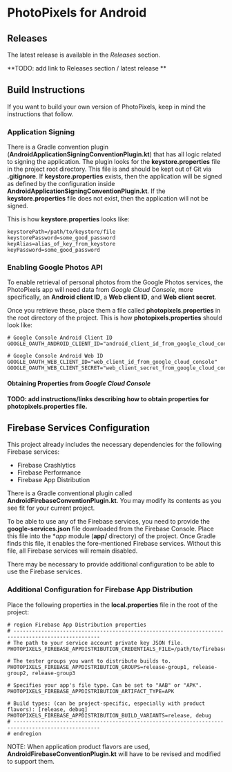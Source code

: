 # PhotoPixels for Android

## Releases
 The latest release is available in the *Releases* section.

 **TODO: add link to Releases section / latest release **

## Build Instructions

If you want to build your own version of PhotoPixels, keep in mind the instructions that follow. 

### Application Signing

There is a Gradle convention plugin (**AndroidApplicationSigningConventionPlugin.kt**) that has all
logic related to signing the application. The plugin looks for the **keystore.properties** file in
the project root directory. This file is and should be kept out of Git via **.gitignore**. If
**keystore.properties** exists, then the application will be signed as defined by the
configuration inside **AndroidApplicationSigningConventionPlugin.kt**. If the 
**keystore.properties** file does not exist, then the application will not be signed.

This is how **keystore.properties** looks like:

```
keystorePath=/path/to/keystore/file
keystorePassword=some_good_password
keyAlias=alias_of_key_from_keystore
keyPassword=some_good_password
```

### Enabling Google Photos API

To enable retrieval of personal photos from the Google Photos services, the PhotoPixels app will
need data from *Google Cloud Console*, more specifically, an **Android client ID**, 
a **Web client ID**, and **Web client secret**. 

Once you retrieve these, place them a file called **photopixels.properties** in the root directory
of the project. This is how **photopixels.properties** should look like:

```
# Google Console Android Client ID
GOOGLE_OAUTH_ANDROID_CLIENT_ID="android_client_id_from_google_cloud_console"

# Google Console Android Web ID
GOOGLE_OAUTH_WEB_CLIENT_ID="web_client_id_from_google_cloud_console"
GOOGLE_OAUTH_WEB_CLIENT_SECRET="web_client_secret_from_google_cloud_console"
```

#### Obtaining Properties from *Google Cloud Console* 

**TODO: add instructions/links describing how to obtain properties for photopixels.properties 
file.**

## Firebase Services Configuration

This project already includes the necessary dependencies for the following Firebase services:
* Firebase Crashlytics
* Firebase Performance
* Firebase App Distribution

There is a Gradle conventional plugin called **AndroidFirebaseConventionPlugin.kt**. You may modify
its contents as you see fit for your current project.

To be able to use any of the Firebase services, you need to provide the **google-services.json**
file downloaded from the Firebase Console. Place this file into the **app* module (**app/**
directory) of the project. Once Gradle finds this file, it enables the fore-mentioned Firebase
services. Without this file, all Firebase services will remain disabled.

There may be necessary to provide additional configuration to be able to use the Firebase services.

### Additional Configuration for Firebase App Distribution

Place the following properties in the **local.properties** file in the root of the project:

```
# region Firebase App Distribution properties
# --------------------------------------------------------------------------------------------------
# The path to your service account private key JSON file.
PHOTOPIXELS_FIREBASE_APPDISTRIBUTION_CREDENTIALS_FILE=/path/to/firebase/app/distribution/credentials/file

# The tester groups you want to distribute builds to.
PHOTOPIXELS_FIREBASE_APPDISTRIBUTION_GROUPS=release-group1, release-group2, release-group3

# Specifies your app's file type. Can be set to "AAB" or "APK".
PHOTOPIXELS_FIREBASE_APPDISTRIBUTION_ARTIFACT_TYPE=APK

# Build types: (can be project-specific, especially with product flavors): [release, debug]
PHOTOPIXELS_FIREBASE_APPDISTRIBUTION_BUILD_VARIANTS=release, debug
# --------------------------------------------------------------------------------------------------
# endregion
```

NOTE: When application product flavors are used, **AndroidFirebaseConventionPlugin.kt** will have to
be revised and modified to support them.
